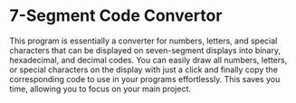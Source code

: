 # 7-Segment Code Convertor
This program is essentially a converter for numbers, letters, and special characters that can be displayed
on seven-segment displays into binary, hexadecimal, and decimal codes. You can easily draw all numbers, letters, or
special characters on the display with just a click and finally copy the corresponding code to use in your programs
effortlessly. This saves you time, allowing you to focus on your main project.
